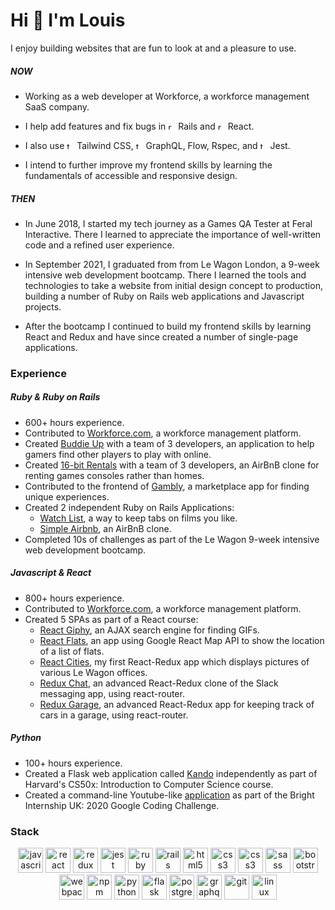 # Hi 👋 I'm Louis

I enjoy building websites that are fun to look at and a pleasure to use.

##### NOW

* Working as a web developer at Workforce, a workforce management SaaS company. 

* I help add features and fix bugs in <img src="https://cdn.jsdelivr.net/gh/devicons/devicon/icons/rails/rails-original-wordmark.svg" alt="rails" width="12" height="12"/> Rails and <img src="https://cdn.jsdelivr.net/gh/devicons/devicon/icons/react/react-original.svg" alt="react" width="12" height="12"/> React.

* I also use <img src="https://cdn.jsdelivr.net/gh/devicons/devicon/icons/tailwindcss/tailwindcss-plain.svg" alt="tailwind" width="12" height="12"/> Tailwind CSS, <img src="https://cdn.jsdelivr.net/gh/devicons/devicon/icons/graphql/graphql-plain.svg" alt="tailwind" width="12" height="12"/> GraphQL, Flow, Rspec, and <img src="https://cdn.jsdelivr.net/gh/devicons/devicon/icons/jest/jest-plain.svg" alt="tailwind" width="12" height="12"/> Jest.

* I intend to further improve my frontend skills by learning the fundamentals of accessible and responsive design.

##### THEN

* In June 2018, I started my tech journey as a Games QA Tester at Feral Interactive. There I learned to appreciate the importance of well-written code and a refined user experience.

* In September 2021, I graduated from from Le Wagon London, a 9-week intensive web development bootcamp. There I learned the tools and technologies to take a website from initial design concept to production, building a number of Ruby on Rails web applications and Javascript projects. 

* After the bootcamp I continued to build my frontend skills by learning React and Redux and have since created a number of single-page applications. 

### Experience

##### Ruby & Ruby on Rails
* 600+ hours experience.
* Contributed to [Workforce.com](https://workforce.com/uk), a workforce management platform.
* Created [Buddie Up](https://www.buddie-up.com/) with a team of 3 developers, an application to help gamers find other players to play with online.
* Created [16-bit Rentals](https://sixteen-bit-rentals.herokuapp.com/) with a team of 3 developers, an AirBnB clone for renting games consoles rather than homes.
* Contributed to the frontend of [Gambly](https://github.com/Mashiepotatoes/Gambly), a marketplace app for finding unique experiences.
* Created 2 independent Ruby on Rails Applications: 
  * [Watch List](https://github.com/louisizumi/rails-watch-list), a way to keep tabs on films you like.
  * [Simple Airbnb](https://github.com/louisizumi/rails-simple-airbnb), an AirBnB clone.
* Completed 10s of challenges as part of the Le Wagon 9-week intensive web development bootcamp.

##### Javascript & React
* 800+ hours experience.
* Contributed to [Workforce.com](https://workforce.com/uk), a workforce management platform.
* Created 5 SPAs as part of a React course: 
  * [React Giphy](https://louisizumi.github.io/react-gifs/), an AJAX search engine for finding GIFs.
  * [React Flats](https://louisizumi.github.io/react-flats/), an app using Google React Map API to show the location of a list of flats.
  * [React Cities](https://louisizumi.github.io/react-cities/), my first React-Redux app which displays pictures of various Le Wagon offices.
  * [Redux Chat](https://louisizumi.github.io/redux-chat/), an advanced React-Redux clone of the Slack messaging app, using react-router.
  * [Redux Garage](https://louisizumi.github.io/redux-garage/), an advanced React-Redux app for keeping track of cars in a garage, using react-router.

##### Python
* 100+ hours experience.
* Created a Flask web application called [Kando](https://github.com/louisizumi/Kando) independently as part of Harvard's CS50x: Introduction to Computer Science course.
* Created a command-line Youtube-like [application](https://github.com/louisizumi/Google-Coding-Challenge) as part of the Bright Internship UK: 2020 Google Coding Challenge.

### Stack
<p align="center">
 <img src="https://cdn.jsdelivr.net/gh/devicons/devicon/icons/javascript/javascript-original.svg" alt="javascript" width="40" height="40"/>
 <img src="https://cdn.jsdelivr.net/gh/devicons/devicon/icons/react/react-original.svg" alt="react" width="40" height="40"/>
 <img src="https://cdn.jsdelivr.net/gh/devicons/devicon/icons/redux/redux-original.svg" alt="redux" width="40" height="40"/>
 <img src="https://cdn.jsdelivr.net/gh/devicons/devicon/icons/jest/jest-plain.svg" alt="jest" width="40" height="40"/>
 <img src="https://cdn.jsdelivr.net/gh/devicons/devicon/icons/ruby/ruby-original.svg" alt="ruby" width="40" height="40"/>
 <img src="https://cdn.jsdelivr.net/gh/devicons/devicon/icons/rails/rails-original-wordmark.svg" alt="rails" width="40" height="40"/>
 <img src="https://cdn.jsdelivr.net/gh/devicons/devicon/icons/html5/html5-original-wordmark.svg" alt="html5" width="40" height="40"/>
 <img src="https://cdn.jsdelivr.net/gh/devicons/devicon/icons/css3/css3-original-wordmark.svg" alt="css3" width="40" height="40"/>
 <img src="https://cdn.jsdelivr.net/gh/devicons/devicon/icons/tailwindcss/tailwindcss-plain.svg" alt="css3" width="40" height="40"/>
 <img src="https://cdn.jsdelivr.net/gh/devicons/devicon/icons/sass/sass-original.svg" alt="sass" width="40" height="40"/>
 <img src="https://cdn.jsdelivr.net/gh/devicons/devicon/icons/bootstrap/bootstrap-plain.svg" alt="bootstrap" width="40" height="40"/>
 <img src="https://cdn.jsdelivr.net/gh/devicons/devicon/icons/webpack/webpack-original.svg" alt="webpack" width="40" height="40"/>
 <img src="https://cdn.jsdelivr.net/gh/devicons/devicon/icons/npm/npm-original-wordmark.svg" alt="npm" width="40" height="40"/>
 <img src="https://cdn.jsdelivr.net/gh/devicons/devicon/icons/python/python-original.svg" alt="python" width="40" height="40"/>
 <img src="https://cdn.jsdelivr.net/gh/devicons/devicon/icons/flask/flask-original.svg" alt="flask" width="40" height="40"/>
 <img src="https://cdn.jsdelivr.net/gh/devicons/devicon/icons/postgresql/postgresql-original.svg" alt="postgresql" width="40" height="40"/>
 <img src="https://cdn.jsdelivr.net/gh/devicons/devicon/icons/graphql/graphql-plain.svg" alt="graphql" width="40" height="40"/>
 <img src="https://cdn.jsdelivr.net/gh/devicons/devicon/icons/git/git-original.svg" alt="git" width="40" height="40"/>
 <img src="https://cdn.jsdelivr.net/gh/devicons/devicon/icons/linux/linux-original.svg" alt="linux" width="40" height="40"/>
</p>
